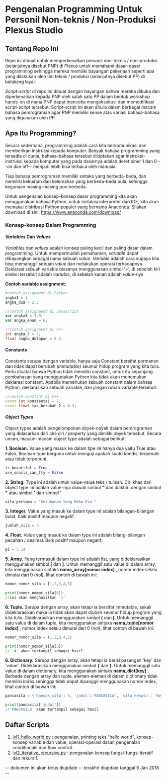 # Pengenalan Programming Untuk Personil Non-teknis / Non-Produksi Plexus Studio
## Tentang Repo Ini
Repo ini dibuat untuk memperkenalkan personil non-teknis / non-produksi (selanjutnya disebut PNP) di Plexus untuk memahami dasar-dasar programming sehingga mereka memiliki bayangan pekerjaan seperti apa yang dilakukan oleh tim teknis / produksi (selanjutnya disebut PP) di belakang layar. 

*Script-script* di repo ini dibuat dengan bayangan bahwa mereka dibuka dan diperkenalkan kepada PNP oleh salah satu PP dalam bentuk workshop hands-on di mana PNP dapat mencoba mengeksekusi dan memodifikasi script-script tersebut. Script-script ini akan ditulis dalam berbagai macam bahasa pemrograman agar PNP memiliki sense atas variasi bahasa-bahasa yang digunakan oleh PP.

## Apa Itu Programming? 
Secara sederhana, programming adalah cara kita berkomunikasi dan memberikan instruksi kepada komputer. Banyak bahasa programming yang tersedia di dunia, bahasa-bahasa tersebut diciptakan agar instruksi-instruksi kepada komputer yang pada dasarnya adalah deret biner 1 dan 0 --on dan off-- menjadi lebih bisa terbaca oleh manusia.

Tiap bahasa pemrograman memiliki sintaks yang berbeda-beda, dan memiliki kekuatan dan kelemahan yang berbeda-beda pula, sehingga kegunaan masing-masing pun berbeda. 

Untuk pengenalan konsep-konsep dasar programming kita akan menggunakan bahasa Python, untuk instalasi interpreter dan IDE, kita akan memakai distribusi Python populer yang bernama Anaconda. Silakan download di sini: https://www.anaconda.com/download/

### Konsep-konsep Dalam Programming
#### *Variables* Dan *Values*
*Variables* dan *values* adalah konsep paling kecil dan paling dasar dalam programming. Untuk mempermudah pemahaman, *variable* dapat dibayangkan sebagai nama sebuah *value*. *Variable* adalah cara supaya kita bisa memanggil sebuah *value* dan melakukan operasi terhadapnya. Deklarasi sebuah variable biasanya menggunakan simbol '=', di sebelah kiri simbol tersebut adalah *variable*, di sebelah kanan adalah *value*-nya

**Contoh variable assignment:**
```python
#contoh assignment di Python
angka1 = 1
angka_dua = 2.3
```
```javascript
//contoh assignment di Javascript
var angka3 = 3.0;
var angka_enam = 6;
```
```c++
//contoh assignment di C++
int angka_7 = 7;
float angka_delapan = 8.3;
```
#### Constants
Constants serupa dengan variable, hanya saja Constant bersifat permanen dan tidak dapat berubah *(immutable)* seumur hidup program yang kita tulis. Perlu dicatat bahwa Python tidak memiliki constant, untuk itu sepanjang pembahasan yang menggunakan Python kita tidak akan menemukan deklarasi constant. Apabila memerlukan sebuah constant dalam bahasa Python, deklarasikan sebuah variable, dan jangan rubah variable tersebut.

```c++
//contoh constant di C++
const int konstanta1 = 7;
const float tak_berubah_2 = 8.3;
```

#### *Object Types*
Object types adalah pengelompokan obyek-obyek dalam pemrograman yang didasarkan dari ciri-ciri / property yang dimiliki obyek tersebut. Secara umum, macam-macam object type adalah sebagai berikut:

**1. Boolean.** Value yang masuk ke dalam tipe ini hanya dua yaitu True atau False. Boolean type berguna untuk menguji apakah suatu kondisi terpenuhi atau tidak terpenuhi.
```python
is_beautiful = True
are_snails_can_fly = False
```
**2. String.** Type ini adalah untuk value-value teks / tulisan. Ciri khas dari object type ini adalah value-nya diawali simbol **"** dan diakhiri dengan simbol **"** atau simbol **'** dan simbol **'**
```python
sila_pertama = "Ketuhanan Yang Maha Esa."
```
**3. Integer.** Value yang masuk ke dalam type ini adalah bilangan-bilangan bulat, baik positif maupun negatif.
```python
jumlah_sila = 5
```
**4. Float.** Value yang masuk ke dalam type ini adalah bilang-bilangan pecahan / desimal. Baik positif maupun negatif.
```python
pi = 3.14
```
**5. Array.** Yang termasuk dalam type ini adalah list, yang dideklarasikan menggunakan simbol **[** dan **]**. Untuk memanggil satu value di dalam array, kita menggunakan sintaks **nama_array[nomor index]** , nomor index selalu dimulai dari 0 (nol), lihat contoh di bawah ini:
```python
nomor_nomor_sila = [1,2,3,4,5]

print(nomor_nomor_sila[0])
//ini akan menghasilkan '1'
```
**6. Tuple.** Serupa dengan array, akan tetapi ia bersifat immutable, sekali dideklarasikan maka ia tidak akan dapat diubah seumur hidup program yang kita tulis. Dideklarasikan menggunakan simbol **(** dan **)**. Untuk memanggil satu value di dalam tuple, kita menggunakan sintaks **nama_tuple[nomor index]** , nomor index selalu dimulai dari 0 (nol), lihat contoh di bawah ini: 
```python
nomor_nomor_sila = (1,2,3,4,5)

print(nomor_nomor_sila[3])
// '4' akan tertampil sebagai hasil
```

**6. Dictionary.** Serupa dengan array, akan tetapi ia berisi pasangan 'key' dan 'value'. Dideklarasikan menggunakan simbol **{** dan **}**. Untuk memanggil satu value di dalam dictionary, kita menggunakan sintaks **nama_dict[key]** . Berbeda dengan array dan tuple, elemen-elemen di dalam dictionary tidak memiliki index sehingga tidak dapat dipanggil menggunakan nomor index, lihat contoh di bawah ini: 
```python
pancasila = {'banyak_sila': 5, 'judul':'PANCASILA', 'sila_kesatu': 'Ketuhanan Yang Maha Esa'}

print(pancasila['judul'])
//'PANCASILA' akan tertampil sebagai hasil
```


## Daftar Scripts 
1. [lvl1_hello_world.py](https://github.com/plexusstudio/pengenalan_programming/blob/master/lvl1_hello_world.py) : pengenalan, printing teks "hello world", konsep-konsep variable dan value, operasi-operasi dasar, pengenalan conditionals dan flow control.
2. [lvl2_iterative_recursive.py](https://github.com/plexusstudio/pengenalan_programming/blob/master/lvl2_iterative_recursive.py) : pengenalan konsep fungsi-fungsi iteratif dan rekursif.

-- dokumen ini akan terus diupdate
-- terakhir diupdate tanggal 6 Jan 2018 --
